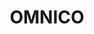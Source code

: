---
title: "OMNICO"
seoTitle: "OMNICO"
seoDescription: "Imports leading lifestyle and cycle brands in South Africa. Success Story featuring B2B, SYSPRO and Magento."
image: "/images/omnico.png"
imageWidth: "167"
aliases: "/story/omnico/"
weight: 2
---
